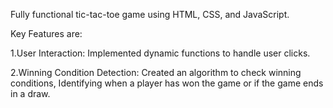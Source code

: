 Fully functional tic-tac-toe game using HTML, CSS, and JavaScript.

Key Features are:

1.User Interaction: Implemented dynamic functions to handle user clicks.

2.Winning Condition Detection: Created an algorithm to check winning conditions, Identifying when a player has won the game or if the game ends in a draw.
